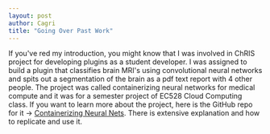 ```yaml
---
layout: post
author: Cagri
title: "Going Over Past Work"
---
```


If you've red my introduction, you might know that I was involved in ChRIS project for developing plugins as a student developer. I was assigned to build a plugin that classifies brain MRI's using convolutional neural networks and spits out a segmentation of the brain as a pdf text report with 4 other people. The project was called containerizing neural networks for medical compute and it was for a semester project of EC528 Cloud Computing class. If you want to learn more about the project, here is the GitHub repo for it -> [Containerizing Neural Nets](https://github.com/BU-CLOUD-F20/Containerizing_Neural_Nets). There is extensive explanation and how to replicate and use it.
